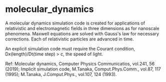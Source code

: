 # molecular_dynamics
A molecular dynamics simulation code is created for applications 
of relativistic and electromagnetic fields in three dimensions as 
for nanoscale phenomena. Maxwell equations are solved with Gauss's law
for necessary corrections. Each of relativistic particles are advanced in time. 

An explicit simulation code must require the Courant condition, 
Dx(length)/Dt(time step) > c, the speed of light.  

Ref: Molecular dynamics, Computer Physics Communicatios, vol.241, 56 (2019);
     Implicit simulation code, M.Tanaka, Comput.Phys.Comm., vol.87, 117 (1995);
     M.Tanaka, J.Comput.Phys., vol.107, 124 (1993).  
     
